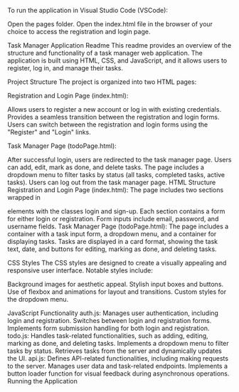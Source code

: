 To run the application in Visual Studio Code (VSCode):

Open the pages folder.
Open the index.html file in the browser of your choice to access the registration and login page.


Task Manager Application Readme
This readme provides an overview of the structure and functionality of a task manager web application. The application is built using HTML, CSS, and JavaScript, and it allows users to register, log in, and manage their tasks.

Project Structure
The project is organized into two HTML pages:

Registration and Login Page (index.html):

Allows users to register a new account or log in with existing credentials.
Provides a seamless transition between the registration and login forms.
Users can switch between the registration and login forms using the "Register" and "Login" links.


Task Manager Page (todoPage.html):

After successful login, users are redirected to the task manager page.
Users can add, edit, mark as done, and delete tasks.
The page includes a dropdown menu to filter tasks by status (all tasks, completed tasks, active tasks).
Users can log out from the task manager page.
HTML Structure
Registration and Login Page (index.html):
The page includes two sections wrapped in <div> elements with the classes login and sign-up.
Each section contains a form for either login or registration.
Form inputs include email, password, and username fields.
Task Manager Page (todoPage.html):
The page includes a container with a task input form, a dropdown menu, and a container for displaying tasks.
Tasks are displayed in a card format, showing the task text, date, and buttons for editing, marking as done, and deleting tasks.

CSS Styles
The CSS styles are designed to create a visually appealing and responsive user interface. Notable styles include:

Background images for aesthetic appeal.
Stylish input boxes and buttons.
Use of flexbox and animations for layout and transitions.
Custom styles for the dropdown menu.

JavaScript Functionality
auth.js:
Manages user authentication, including login and registration.
Switches between login and registration forms.
Implements form submission handling for both login and registration.
todo.js:
Handles task-related functionalities, such as adding, editing, marking as done, and deleting tasks.
Implements a dropdown menu to filter tasks by status.
Retrieves tasks from the server and dynamically updates the UI.
api.js:
Defines API-related functionalities, including making requests to the server.
Manages user data and task-related endpoints.
Implements a button loader function for visual feedback during asynchronous operations.
Running the Application

